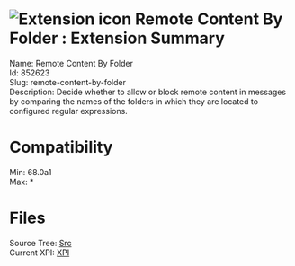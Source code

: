 # ![Extension icon](https://addons.thunderbird.net/user-media/addon_icons/852/852623-64.png?modified=c4f70f4a) Remote Content By Folder : Extension Summary

Name: Remote Content By Folder  
Id: 852623  
Slug: remote-content-by-folder  
Description: Decide whether to allow or block remote content in messages by comparing the names of the folders in which they are located to configured regular expressions.
  

# Compatibility
Min: 68.0a1  
Max: *  

# Files

Source Tree: [Src](x68/852623-remote-content-by-folder/src)  
Current XPI: [XPI](x68/852623-remote-content-by-folder/xpi)  



